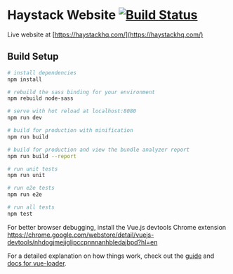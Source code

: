 # Haystack Website [![Build Status](https://travis-ci.org/haystack-hq/website.svg?branch=master)](https://travis-ci.org/haystack-hq/website)

Live website at [https://haystackhq.com/](https://haystackhq.com/)

## Build Setup

``` bash
# install dependencies
npm install

# rebuild the sass binding for your environment
npm rebuild node-sass

# serve with hot reload at localhost:8080
npm run dev

# build for production with minification
npm run build

# build for production and view the bundle analyzer report
npm run build --report

# run unit tests
npm run unit

# run e2e tests
npm run e2e

# run all tests
npm test
```

For better browser debugging, install the Vue.js devtools Chrome extension https://chrome.google.com/webstore/detail/vuejs-devtools/nhdogjmejiglipccpnnnanhbledajbpd?hl=en

For a detailed explanation on how things work, check out the [guide](http://vuejs-templates.github.io/webpack/) and [docs for vue-loader](http://vuejs.github.io/vue-loader).
